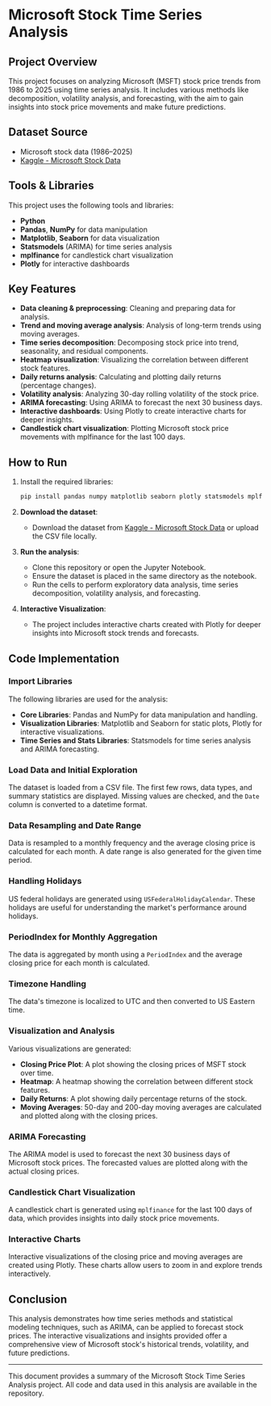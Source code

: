 # Microsoft Stock Time Series Analysis

## Project Overview
This project focuses on analyzing Microsoft (MSFT) stock price trends from 1986 to 2025 using time series analysis. It includes various methods like decomposition, volatility analysis, and forecasting, with the aim to gain insights into stock price movements and make future predictions.

## Dataset Source
- Microsoft stock data (1986–2025)
- [Kaggle - Microsoft Stock Data](https://www.kaggle.com/datasets/umerhaddi/microsoft-stock-data-2025)

## Tools & Libraries
This project uses the following tools and libraries:
- **Python**
- **Pandas**, **NumPy** for data manipulation
- **Matplotlib**, **Seaborn** for data visualization
- **Statsmodels** (ARIMA) for time series analysis
- **mplfinance** for candlestick chart visualization
- **Plotly** for interactive dashboards

## Key Features
- **Data cleaning & preprocessing**: Cleaning and preparing data for analysis.
- **Trend and moving average analysis**: Analysis of long-term trends using moving averages.
- **Time series decomposition**: Decomposing stock price into trend, seasonality, and residual components.
- **Heatmap visualization**: Visualizing the correlation between different stock features.
- **Daily returns analysis**: Calculating and plotting daily returns (percentage changes).
- **Volatility analysis**: Analyzing 30-day rolling volatility of the stock price.
- **ARIMA forecasting**: Using ARIMA to forecast the next 30 business days.
- **Interactive dashboards**: Using Plotly to create interactive charts for deeper insights.
- **Candlestick chart visualization**: Plotting Microsoft stock price movements with mplfinance for the last 100 days.

## How to Run
1. Install the required libraries:
    ```bash
    pip install pandas numpy matplotlib seaborn plotly statsmodels mplfinance
    ```

2. **Download the dataset**:
   - Download the dataset from [Kaggle - Microsoft Stock Data](https://www.kaggle.com/datasets/umerhaddi/microsoft-stock-data-2025) or upload the CSV file locally.

3. **Run the analysis**:
   - Clone this repository or open the Jupyter Notebook.
   - Ensure the dataset is placed in the same directory as the notebook.
   - Run the cells to perform exploratory data analysis, time series decomposition, volatility analysis, and forecasting.

4. **Interactive Visualization**:
   - The project includes interactive charts created with Plotly for deeper insights into Microsoft stock trends and forecasts.

## Code Implementation

### Import Libraries
The following libraries are used for the analysis:

- **Core Libraries**: Pandas and NumPy for data manipulation and handling.
- **Visualization Libraries**: Matplotlib and Seaborn for static plots, Plotly for interactive visualizations.
- **Time Series and Stats Libraries**: Statsmodels for time series analysis and ARIMA forecasting.

### Load Data and Initial Exploration
The dataset is loaded from a CSV file. The first few rows, data types, and summary statistics are displayed. Missing values are checked, and the `Date` column is converted to a datetime format.

### Data Resampling and Date Range
Data is resampled to a monthly frequency and the average closing price is calculated for each month. A date range is also generated for the given time period.

### Handling Holidays
US federal holidays are generated using `USFederalHolidayCalendar`. These holidays are useful for understanding the market's performance around holidays.

### PeriodIndex for Monthly Aggregation
The data is aggregated by month using a `PeriodIndex` and the average closing price for each month is calculated.

### Timezone Handling
The data's timezone is localized to UTC and then converted to US Eastern time.

### Visualization and Analysis
Various visualizations are generated:
- **Closing Price Plot**: A plot showing the closing prices of MSFT stock over time.
- **Heatmap**: A heatmap showing the correlation between different stock features.
- **Daily Returns**: A plot showing daily percentage returns of the stock.
- **Moving Averages**: 50-day and 200-day moving averages are calculated and plotted along with the closing prices.

### ARIMA Forecasting
The ARIMA model is used to forecast the next 30 business days of Microsoft stock prices. The forecasted values are plotted along with the actual closing prices.

### Candlestick Chart Visualization
A candlestick chart is generated using `mplfinance` for the last 100 days of data, which provides insights into daily stock price movements.

### Interactive Charts
Interactive visualizations of the closing price and moving averages are created using Plotly. These charts allow users to zoom in and explore trends interactively.

## Conclusion
This analysis demonstrates how time series methods and statistical modeling techniques, such as ARIMA, can be applied to forecast stock prices. The interactive visualizations and insights provided offer a comprehensive view of Microsoft stock's historical trends, volatility, and future predictions.

---
This document provides a summary of the Microsoft Stock Time Series Analysis project. All code and data used in this analysis are available in the repository.
